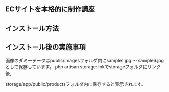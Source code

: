 ## ECサイトを本格的に制作講座

## インストール方法

## インストール後の実施事項

画像のダミーデータはpublic/imagesフォルダ内にsample1.jpg 〜 sample6.jpgとして保存しています。 php artisan storage:linkでstorageフォルダにリンク後,

storage/app/public/productsフォルダ内に保存すると表示されます。
